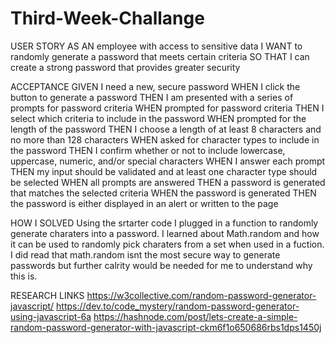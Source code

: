 # Third-Week-Challange
USER STORY
AS AN employee with access to sensitive data
I WANT to randomly generate a password that meets certain criteria
SO THAT I can create a strong password that provides greater security

ACCEPTANCE 
GIVEN I need a new, secure password
WHEN I click the button to generate a password
THEN I am presented with a series of prompts for password criteria
WHEN prompted for password criteria
THEN I select which criteria to include in the password
WHEN prompted for the length of the password
THEN I choose a length of at least 8 characters and no more than 128 characters
WHEN asked for character types to include in the password
THEN I confirm whether or not to include lowercase, uppercase, numeric, and/or special characters
WHEN I answer each prompt
THEN my input should be validated and at least one character type should be selected
WHEN all prompts are answered
THEN a password is generated that matches the selected criteria
WHEN the password is generated
THEN the password is either displayed in an alert or written to the page

HOW I SOLVED
Using the srtarter code I plugged in a function to randomly generate charaters into a password. I learned about Math.random and how it can be used to randomly pick
charaters from a set when used in a fuction. I did read that math.random isnt the most secure way to generate passwords but further calrity would be needed for me to understand why this is.

RESEARCH LINKS
https://w3collective.com/random-password-generator-javascript/
https://dev.to/code_mystery/random-password-generator-using-javascript-6a
https://hashnode.com/post/lets-create-a-simple-random-password-generator-with-javascript-ckm6f1o650686rbs1dps1450j
